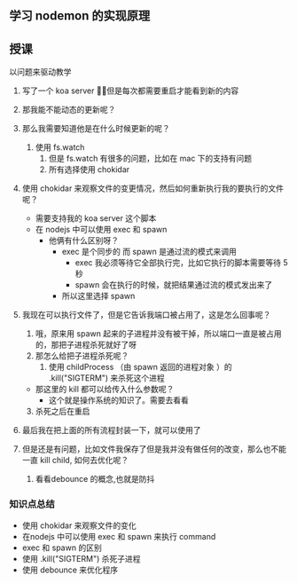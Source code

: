 ## 学习 nodemon 的实现原理


## 授课
以问题来驱动教学

1. 写了一个 koa server ，但是每次都需要重启才能看到新的内容
2. 那我能不能动态的更新呢？
3. 那么我需要知道他是在什么时候更新的呢？
   1. 使用 fs.watch
      1. 但是 fs.watch 有很多的问题，比如在 mac 下的支持有问题
      2. 所有选择使用 chokidar 

4. 使用 chokidar 来观察文件的变更情况，然后如何重新执行我的要执行的文件呢？
   - 需要支持我的 koa server 这个脚本
   - 在 nodejs 中可以使用 exec 和 spawn 
     - 他俩有什么区别呀？
       - exec 是个同步的 而 spawn 是通过流的模式来调用
         - exec 我必须等待它全部执行完，比如它执行的脚本需要等待 5秒
         - spawn 会在执行的时候，就把结果通过流的模式发出来了
       - 所以这里选择 spawn

5. 我现在可以执行文件了，但是它告诉我端口被占用了，这是怎么回事呢？
   1. 哦，原来用 spawn 起来的子进程并没有被干掉，所以端口一直是被占用的，那把子进程杀死就好了呀
   2. 那怎么给把子进程杀死呢？
      1. 使用 childProcess （由 spawn 返回的进程对象 ）的 .kill("SIGTERM") 来杀死这个进程
	- 那这里的 kill 都可以给传入什么参数呢？
      	- 这个就是操作系统的知识了。需要去看看
   3. 杀死之后在重启


6. 最后我在把上面的所有流程封装一下，就可以使用了
7. 但是还是有问题，比如文件我保存了但是我并没有做任何的改变，那么也不能一直 kill child, 如何去优化呢？
   1. 看看debounce 的概念,也就是防抖

### 知识点总结
- 使用 chokidar 来观察文件的变化
- 在nodejs 中可以使用 exec 和 spawn 来执行 command
- exec 和 spawn 的区别
- 使用 .kill("SIGTERM") 杀死子进程
- 使用 debounce 来优化程序
